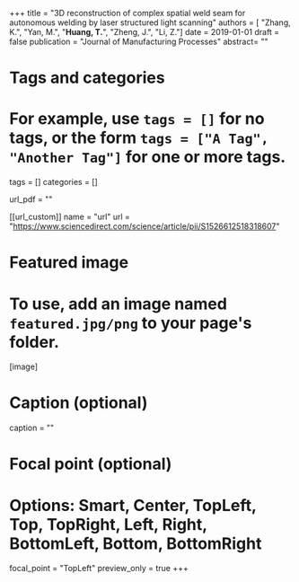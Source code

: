 +++
title = "3D reconstruction of complex spatial weld seam for autonomous welding by laser structured light scanning"
authors = [ "Zhang, K.", "Yan, M.", "**Huang, T.**", "Zheng, J.", "Li, Z."]
date = 2019-01-01
draft = false
publication = "Journal of Manufacturing Processes"
abstract= ""

# Tags and categories
# For example, use `tags = []` for no tags, or the form `tags = ["A Tag", "Another Tag"]` for one or more tags.
tags = []
categories = []

url_pdf = ""

[[url_custom]]
  name = "url"
  url  = "https://www.sciencedirect.com/science/article/pii/S1526612518318607"

# Featured image
# To use, add an image named `featured.jpg/png` to your page's folder. 
[image]
  # Caption (optional)
  caption = ""

  # Focal point (optional)
  # Options: Smart, Center, TopLeft, Top, TopRight, Left, Right, BottomLeft, Bottom, BottomRight
  focal_point = "TopLeft"
  preview_only = true
+++

